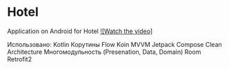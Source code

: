 # Hotel
Application on Android for Hotel
[![Watch the video]](https://disk.yandex.ru/i/xUISNpiVcaSivQ)

Использовано:
Kotlin 
Корутины
﻿Flow
Koin
﻿﻿MVVM
Jetpack Compose
Clean Architecture
Многомодульность (Presenation, Data, Domain)
Room 
Retrofit2
